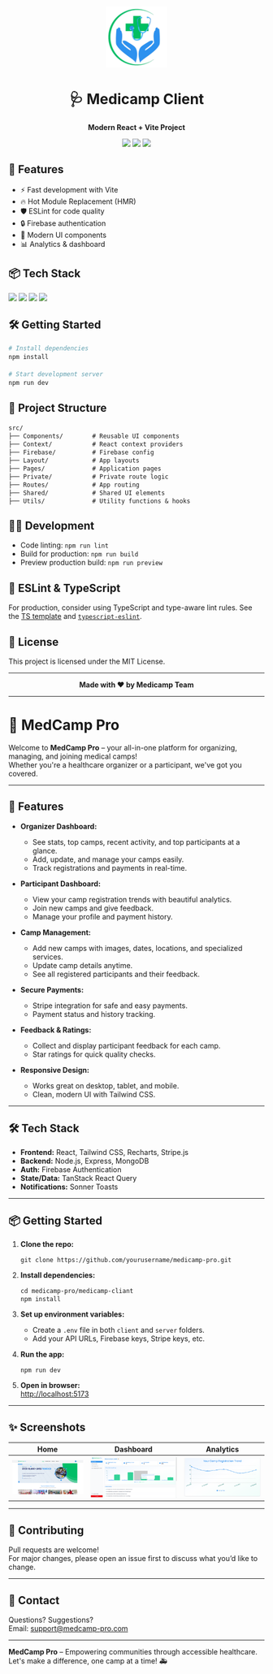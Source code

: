 <div align="center">
  <img src="src/assets/logo.png" alt="Medicamp Logo" width="120" />
  <h1>🩺 Medicamp Client</h1>
  <p><b>Modern React + Vite Project</b></p>
  <p>
    <img src="https://img.shields.io/badge/React-18.0-blue?logo=react" />
    <img src="https://img.shields.io/badge/Vite-4.0-purple?logo=vite" />
    <img src="https://img.shields.io/badge/ESLint-enabled-blueviolet?logo=eslint" />
  </p>
</div>


## 🚀 Features

- ⚡️ Fast development with Vite
- 🔥 Hot Module Replacement (HMR)
- 🛡️ ESLint for code quality
- 🔒 Firebase authentication
- 🎨 Modern UI components
- 📊 Analytics & dashboard

## 📦 Tech Stack

<p>
  <img src="https://img.shields.io/badge/React-18.0-blue?logo=react" />
  <img src="https://img.shields.io/badge/Vite-4.0-purple?logo=vite" />
  <img src="https://img.shields.io/badge/Firebase-9.0-orange?logo=firebase" />
  <img src="https://img.shields.io/badge/ESLint-enabled-blueviolet?logo=eslint" />
</p>

## 🛠️ Getting Started

```bash
# Install dependencies
npm install

# Start development server
npm run dev
```

## 📁 Project Structure

```text
src/
├── Components/        # Reusable UI components
├── Context/           # React context providers
├── Firebase/          # Firebase config
├── Layout/            # App layouts
├── Pages/             # Application pages
├── Private/           # Private route logic
├── Routes/            # App routing
├── Shared/            # Shared UI elements
├── Utils/             # Utility functions & hooks
```

## 🧑‍💻 Development

- Code linting: `npm run lint`
- Build for production: `npm run build`
- Preview production build: `npm run preview`

## 📝 ESLint & TypeScript

For production, consider using TypeScript and type-aware lint rules. See the [TS template](https://github.com/vitejs/vite/tree/main/packages/create-vite/template-react-ts) and [`typescript-eslint`](https://typescript-eslint.io).

## 📄 License

This project is licensed under the MIT License.

---

<div align="center">
  <b>Made with ❤️ by Medicamp Team</b>
</div>

---

# 🏥 MedCamp Pro

Welcome to **MedCamp Pro** – your all-in-one platform for organizing, managing, and joining medical camps!  
Whether you're a healthcare organizer or a participant, we've got you covered.

---

## 🚀 Features

- **Organizer Dashboard:**  
  - See stats, top camps, recent activity, and top participants at a glance.
  - Add, update, and manage your camps easily.
  - Track registrations and payments in real-time.

- **Participant Dashboard:**  
  - View your camp registration trends with beautiful analytics.
  - Join new camps and give feedback.
  - Manage your profile and payment history.

- **Camp Management:**  
  - Add new camps with images, dates, locations, and specialized services.
  - Update camp details anytime.
  - See all registered participants and their feedback.

- **Secure Payments:**  
  - Stripe integration for safe and easy payments.
  - Payment status and history tracking.

- **Feedback & Ratings:**  
  - Collect and display participant feedback for each camp.
  - Star ratings for quick quality checks.

- **Responsive Design:**  
  - Works great on desktop, tablet, and mobile.
  - Clean, modern UI with Tailwind CSS.

---

## 🛠️ Tech Stack

- **Frontend:** React, Tailwind CSS, Recharts, Stripe.js
- **Backend:** Node.js, Express, MongoDB
- **Auth:** Firebase Authentication
- **State/Data:** TanStack React Query
- **Notifications:** Sonner Toasts

---

## 📦 Getting Started

1. **Clone the repo:**
   ```
   git clone https://github.com/yourusername/medicamp-pro.git
   ```

2. **Install dependencies:**
   ```
   cd medicamp-pro/medicamp-cliant
   npm install
   ```

3. **Set up environment variables:**
   - Create a `.env` file in both `client` and `server` folders.
   - Add your API URLs, Firebase keys, Stripe keys, etc.

4. **Run the app:**
   ```
   npm run dev
   ```

5. **Open in browser:**  
   [http://localhost:5173](http://localhost:5173)

---

## ✨ Screenshots

|Home | Dashboard | Analytics |
|-----------|-----------|--------------|
| ![Home](screenshort\Home.png) | ![Dashboard](screenshort\dashboard.png) | ![Analytics](screenshort\analytics.png) |

---

## 🤝 Contributing

Pull requests are welcome!  
For major changes, please open an issue first to discuss what you’d like to change.

---

## 📧 Contact

Questions? Suggestions?  
Email: support@medcamp-pro.com

---

**MedCamp Pro** – Empowering communities through accessible healthcare.  
Let's make a difference, one camp at a time! 🚑
